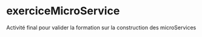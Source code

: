 # exerciceMicroService
Activité final pour valider la formation sur la construction des microServices
